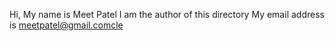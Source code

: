 Hi, My name is Meet Patel 
I am the author of this directory 
My email address is meetpatel@gmail.comcle